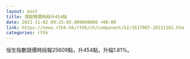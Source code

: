 ```yaml
---
layout: post
title: 港股競價時段升454點
date: 2021-11-02 09:25:05.000000000 +08:00
link: https://news.rthk.hk/rthk/ch/component/k2/1617987-20211102.htm
categories: rthk
---
```


恒生指數競價時段報25609點，升454點，升幅1.81%。

